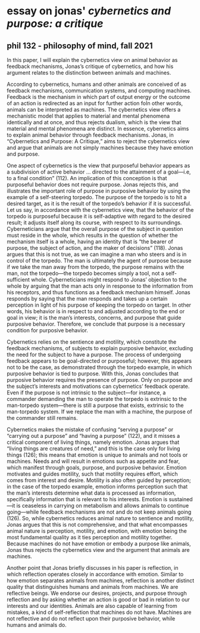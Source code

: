# essay on jonas' *cybernetics and purpose: a critique*
## phil 132 - philosophy of mind, fall 2021

In this paper, I will explain the cybernetics view on animal behavior as feedback mechanisms, Jonas’s critique of cybernetics, and how his argument relates to the distinction between animals and machines.

According to cybernetics, humans and other animals are conceived of as feedback mechanisms, communication systems, and computing machines. Feedback is the mechanism in which part of output energy or the outcome of an action is redirected as an input for further action foIn other words, animals can be interpreted as machines. The cybernetics view offers a mechanistic model that applies to material and mental phenomena identically and at once, and thus rejects dualism, which is the view that material and mental phenomena are distinct. In essence, cybernetics aims to explain animal behavior through feedback mechanisms. Jonas, in “Cybernetics and Purpose: A Critique,” aims to reject the cybernetics view and argue that animals are not simply machines because they have emotion and purpose.

One aspect of cybernetics is the view that purposeful behavior appears as a subdivision of active behavior … directed to the attainment of a goal—i.e, to a final condition” (112). An implication of this conception is that purposeful behavior does not require purpose. Jonas rejects this, and illustrates the important role of purpose in purposive behavior by using the example of a self-steering torpedo. The purpose of the torpedo is to hit a desired target, as it is the result of the torpedo’s behavior if it is successful. Let us say, in accordance with the cybernetics view, that the behavior of the torpedo is purposeful because it is self-adaptive with regard to the desired result; it adjusts itself along its course, with respect to its surroundings. Cyberneticians argue that the overall purpose of the subject in question must reside in the whole, which results in the question of whether the mechanism itself is a whole, having an identity that is “the bearer of purpose, the subject of action, and the maker of decisions” (118). Jonas argues that this is not true, as we can imagine a man who steers and is in control of the torpedo. The man is ultimately the agent of purpose because if we take the man away from the torpedo, the purpose remains with the man, not the torpedo—the torpedo becomes simply a tool, not a self-sufficient whole. Cyberneticians might respond to Jonas’ objection to the whole by arguing that the man acts only in response to the information from his receptors, and thus functions as a feedback mechanism himself. Jonas responds by saying that the man responds and takes up a certain perception in light of his purpose of keeping the torpedo on target. In other words, his behavior is in respect to and adjusted according to the end or goal in view; it is the man’s interests, concerns, and purpose that guide purposive behavior. Therefore, we conclude that purpose is a necessary condition for purposive behavior. 

Cybernetics relies on the sentience and motility, which constitute the feedback mechanisms, of subjects to explain purposive behavior, excluding the need for the subject to have a purpose. The process of undergoing feedback appears to be goal-directed or purposeful; however, this appears not to be the case, as demonstrated through the torpedo example, in which purposive behavior is tied to purpose. With this, Jonas concludes that purposive behavior requires the presence of purpose. Only on purpose and the subject’s interests and motivations can cybernetics’ feedback operate. Even if the purpose is not intrinsic to the subject—for instance, a commander demanding the man to operate the torpedo is extrinsic to the man-torpedo system—there is still a purpose that exists, extrinsic to the man-torpedo system. If we replace the man with a machine, the purpose of the commander still remains.

Cybernetics makes the mistake of confusing “serving a purpose” or “carrying out a purpose” and “having a purpose” (122), and it misses a critical component of living things, namely emotion. Jonas argues that “living things are creatures of need,” and this is the case only for living things (126); this means that emotion is unique to animals and not tools or machines. Needs and will result in emotions such as appetite and fear, which manifest through goals, purpose, and purposive behavior. Emotion motivates and guides motility, such that motility requires effort, which comes from interest and desire. Motility is also often guided by perception; in the case of the torpedo example, emotion informs perception such that the man’s interests determine what data is processed as information, specifically information that is relevant to his interests. Emotion is sustained—it is ceaseless in carrying on metabolism and allows animals to continue going—while feedback mechanisms are not and do not keep animals going (126). So, while cybernetics reduces animal nature to sentience and motility, Jonas argues that this is not comprehensive, and that what encompasses animal nature is perception, motility, and emotion, with emotion being the most fundamental quality as it ties perception and motility together. Because machines do not have emotion or embody a purpose like animals, Jonas thus rejects the cybernetics view and the argument that animals are machines.

Another point that Jonas briefly discusses in his paper is reflection, in which reflection operates closely in accordance with emotion. Similar to how emotion separates animals from machines, reflection is another distinct quality that distinguishes humans and animals from machines. We are reflective beings. We endorse our desires, projects, and purpose through reflection and by asking whether an action is good or bad in relation to our interests and our identities. Animals are also capable of learning from mistakes, a kind of self-reflection that machines do not have. Machines are not reflective and do not reflect upon their purposive behavior, while humans and animals do.